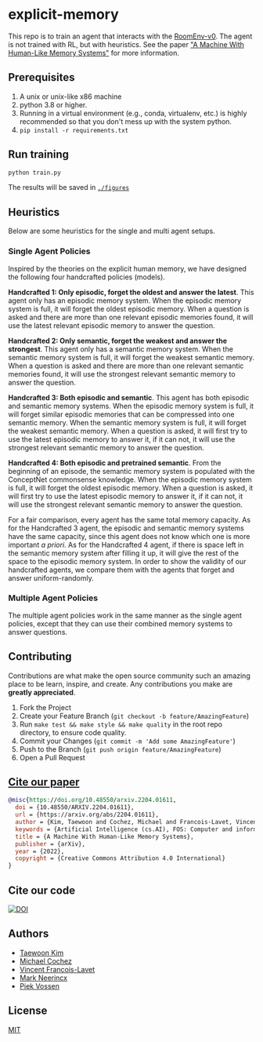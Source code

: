 # explicit-memory

This repo is to train an agent that interacts with the [RoomEnv-v0](https://github.com/tae898/room-env).
The agent is not trained with RL, but with heuristics. See the paper ["A Machine With Human-Like Memory Systems"](https://arxiv.org/abs/2204.01611) for more information.

## Prerequisites

1. A unix or unix-like x86 machine
1. python 3.8 or higher.
1. Running in a virtual environment (e.g., conda, virtualenv, etc.) is highly recommended so that you don't mess up with the system python.
1. `pip install -r requirements.txt`

## Run training
```sh
python train.py
```

The results will be saved in [`./figures`](./figures)

## Heuristics

Below are some heuristics for the single and multi agent setups.

### Single Agent Policies

Inspired by the theories on the explicit human memory, we have designed
the following four handcrafted policies (models).

**Handcrafted 1: Only episodic, forget the oldest and answer the
latest**. This agent only has an episodic memory system. When the
episodic memory system is full, it will forget the oldest episodic
memory. When a question is asked and there are more than one relevant
episodic memories found, it will use the latest relevant episodic memory
to answer the question.

**Handcrafted 2: Only semantic, forget the weakest and answer the
strongest**. This agent only has a semantic memory system. When the
semantic memory system is full, it will forget the weakest semantic
memory. When a question is asked and there are more than one relevant
semantic memories found, it will use the strongest relevant semantic
memory to answer the question.

**Handcrafted 3: Both episodic and semantic**. This agent has both
episodic and semantic memory systems. When the episodic memory system is
full, it will forget similar episodic memories that can be compressed
into one semantic memory. When the semantic memory system is full, it
will forget the weakest semantic memory. When a question is asked, it
will first try to use the latest episodic memory to answer it, if it can
not, it will use the strongest relevant semantic memory to answer the
question.

**Handcrafted 4: Both episodic and pretrained semantic**. From the
beginning of an episode, the semantic memory system is populated with
the ConceptNet commonsense knowledge. When the episodic memory system is
full, it will forget the oldest episodic memory. When a question is
asked, it will first try to use the latest episodic memory to answer it,
if it can not, it will use the strongest relevant semantic memory to
answer the question.

For a fair comparison, every agent has the same total memory capacity.
As for the Handcrafted 3 agent, the episodic and semantic memory systems
have the same capacity, since this agent does not know which one is more
important _a priori_. As for the Handcrafted 4 agent, if there is space
left in the semantic memory system after filling it up, it will give the
rest of the space to the episodic memory system. In order to show the
validity of our handcrafted agents, we compare them with the agents that
forget and answer uniform-randomly.

### Multiple Agent Policies

The multiple agent policies work in the same manner as the single agent
policies, except that they can use their combined memory systems to
answer questions.

## Contributing

Contributions are what make the open source community such an amazing place to be learn, inspire, and create. Any contributions you make are **greatly appreciated**.

1. Fork the Project
1. Create your Feature Branch (`git checkout -b feature/AmazingFeature`)
1. Run `make test && make style && make quality` in the root repo directory, to ensure code quality.
1. Commit your Changes (`git commit -m 'Add some AmazingFeature'`)
1. Push to the Branch (`git push origin feature/AmazingFeature`)
1. Open a Pull Request

## [Cite our paper](https://arxiv.org/abs/2204.01611)

```bibtex
@misc{https://doi.org/10.48550/arxiv.2204.01611,
  doi = {10.48550/ARXIV.2204.01611},
  url = {https://arxiv.org/abs/2204.01611},
  author = {Kim, Taewoon and Cochez, Michael and Francois-Lavet, Vincent and Neerincx, Mark and Vossen, Piek},
  keywords = {Artificial Intelligence (cs.AI), FOS: Computer and information sciences, FOS: Computer and information sciences},
  title = {A Machine With Human-Like Memory Systems},
  publisher = {arXiv},
  year = {2022},
  copyright = {Creative Commons Attribution 4.0 International}
}
```

## Cite our code

[![DOI](https://zenodo.org/badge/411241603.svg)](https://zenodo.org/badge/latestdoi/411241603)

## Authors

- [Taewoon Kim](https://taewoon.kim/)
- [Michael Cochez](https://www.cochez.nl/)
- [Vincent Francois-Lavet](http://vincent.francois-l.be/)
- [Mark Neerincx](https://ocw.tudelft.nl/teachers/m_a_neerincx/)
- [Piek Vossen](https://vossen.info/)

## License

[MIT](https://choosealicense.com/licenses/mit/)
